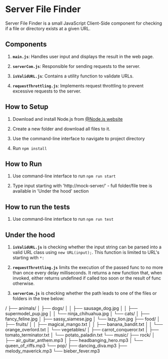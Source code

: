 # Server File Finder

Server File Finder is a small JavaScript Client-Side component for checking if a file or directory exists at a given URL.

## Components

1. **`main.js`**: Handles user input and displays the result in the web page.

2. **`serverCom.js`**: Responsible for sending requests to the server.

3. **`isValidURL.js`**: Contains a utility function to validate URLs.

4. **`requestThrottling.js`**: Implements request throttling to prevent excessive requests to the server.

## How to Setup

1. Download and install Node.js from [@Node.js website](https://nodejs.org/e)

2. Create a new folder and download all files to it.

3. Use the command-line interface to navigate to project directory

4. Run `npm install`

## How to Run

1. Use command-line interface to run `npm run start`

2. Type input starting with 'http://mock-server/' - full folder/file tree is available in 'Under the hood' section

## How to run the tests

1. Use command-line interface to run `npm run test`

## Under the hood

1. **`isValidURL.js`** is checking whether the input string can be parsed into a valid URL class using `new URL(input);`. This function is limited to URL's starting with `*:`

2. **`requestThrottling.js`** limits the execution of the passed func to no more than once every delay milliseconds. It returns a new function that, when invoked, either returns undefined if called too soon or the result of func otherwise.

3. **`serverCom.js`** is checking whether the path leads to one of the files or folders in the tree below:

/
├── animals/
│ ├── dogs/
│ │ ├── sausage_dog.jpg
│ │ ├── supermodel_pup.jpg
│ │ └── ninja_chihuahua.jpg
│ └── cats/
│ ├── fancy_feline.jpg
│ ├── sassy_siamese.jpg
│ └── lazy_lion.jpg
├── food/
│ ├── fruits/
│ │ ├── magical_mango.txt
│ │ ├── banana_bandit.txt
│ │ └── orange_overlord.txt
│ └── vegetables/
│ ├── carrot_conqueror.txt
│ ├── tomato_terminator.txt
│ └── potato_paladin.txt
└── music/
├── rock/
│ ├── air_guitar_anthem.mp3
│ ├── headbanging_hero.mp3
│ └── queen_of_riffs.mp3
└── pop/
├── dancing_diva.mp3
├── melody_maverick.mp3
└── bieber_fever.mp3
